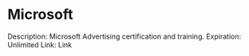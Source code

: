 # Microsoft

Description: Microsoft Advertising certification and training.
Expiration: Unlimited
Link: Link

